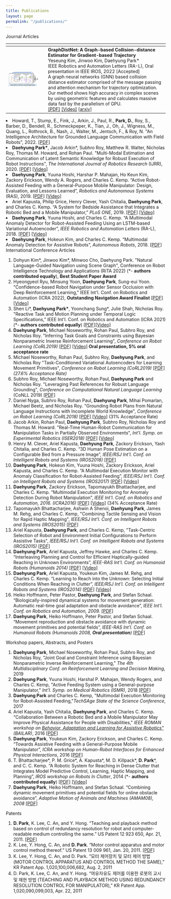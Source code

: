 ```yaml
---
title: Publications
layout: page
permalink: "/publications/"
---
```


<!--
If you want to change the style of the table, please look at the publication tag in _sass/_layout.scss.
-->

<!---------------- Publications --------------------->


<!------------------- Journal Articles --------------------->
<div class="publication">
<div class="pub-title"> Journal Articles </div>

<table>
<colgroup>
<col width="25%" />
<col width="75%" />
</colgroup>
<thead>
<tr>
<th class="caption" colspan="2"></th>
</tr>
</thead>
<tbody>
<tr>
<td>
    <a href="/assets/research/raphdistnet.png" data-lightbox="" >
      <img style="width: 85%" src="/assets/research/graphdistnet.png">
      </a>
</td>
<td>
    <b>GraphDistNet: A Graph-based Collision-distance Estimator for Gradient-based Trajectory</b><br>
    Yeseung Kim, Jinwoo Kim, Daehyung Park*<br>
    IEEE Robotics and Automation Letters (RA-L), Oral presentation in IEEE IROS, 2022 [Accepted]<br>
    A graph neural networks (GNN) based collision distance estimator comprised of the message passing and attention mechanism for trajectory optimization. Our method shows high accuracy in complex scenes by using geometric features and calculates massive data fast by the parallelism of GPU.<br>
    <a href="https://ieeexplore.ieee.org/stamp/stamp.jsp?tp=&arnumber=9851942" target="_blank">[PDF]</a> <a href="https://youtu.be/QIBt6AR9KmI" target="_blank">[Video]</a> <a href="https://arxiv.org/abs/2206.01517" target="_blank">[arxiv]</a><br>
</td>
</tr>
</tbody>
</table>
 
<div class="pub-item"><li>
Howard, T., Stump, E., Fink, J., Arkin, J., Paul, R., <b>Park, D.</b>, Roy, S., Barber, D., Bendell, R., Schmeckpeper, K., Tian, J., Oh, J., Wigness, M., Quang, L., Rothrock, B., Nash, J., Walter, M., Jentsch, F., & Roy, N. "An Intelligence Architecture for Grounded Language Communication with Field Robots", 2022. 
<a href=" http://fieldrobotics.net/Field_Robotics/Volume_2_files/Vol2_17.pdf" target="_blank">[PDF]</a> 
 </li></div>
 
<div class="pub-item"><li>
<b>Daehyung Park*</b>, Jacob Arkin*, Subhro Roy, Matthew R. Walter, Nicholas Roy, Thomas M. Howard, and Rohan Paul. "Multi-Modal Estimation and Communication of Latent Semantic Knowledge for Robust Execution of Robot Instructions", <i>The International Journal of Robotics Research </i>(IJRR), 2020. <a href="https://journals.sagepub.com/eprint/PSW4Z5AXF4AYTSXRN7AI/full" target="_blank">[PDF]</a> <a href="https://www.youtube.com/watch?v=BfCeYsTvaOw&amp;feature=youtu.be" target="_blank">[Video]</a>
</li></div>

<div class="pub-item"><li>
<b>Daehyung Park</b>, Yuuna Hoshi, Harshar P. Mahajan, Ho Keun Kim, Zackory Erickson, Wendy A. Rogers, and Charles C. Kemp. “Active Robot-Assisted Feeding with a General-Purpose Mobile Manipulator: Design, Evaluation, and Lessons Learned”, <i>Robotics and Autonomous Systems</i> (RAS), 2019. <a href="https://www.sciencedirect.com/science/article/abs/pii/S0921889018307061" target="_blank">[PDF]</a> <a href="https://www.youtube.com/watch?v=I5gqtk6Cln8" target="_blank">[Video]</a>
</li></div>

<div class="pub-item"><li>
Ariel Kapusta, Philip Grice, Henry Clever, Yash Chitalia, <b>Daehyung Park</b>, and Charles C. Kemp. “A System for Bedside Assistance that Integrates a Robotic Bed and a Mobile Manipulator,” <i>PLoS ONE</i>, 2019. <a href="https://journals.plos.org/plosone/article?id=10.1371/journal.pone.0221854" target="_blank">[PDF]</a> <a href="https://ndownloader.figshare.com/files/18019598" target="_blank">[Video]</a>
</li></div>

<div class="pub-item"><li>
<b>Daehyung Park</b>, Yuuna Hoshi, and Charles C. Kemp. “A Multimodal Anomaly Detector for Robot-Assisted Feeding Using an LSTM-based Variational Autoencoder”, <i>IEEE Robotics and Automation Letters</i> (RA-L), 2018. <a href="http://ieeexplore.ieee.org/document/8279425/" target="_blank">[PDF]</a> <a href="https://youtu.be/ZMAGEQx5Uy8" target="_blank">[Video]</a>
</li></div>

<div class="pub-item"><li>
<b> Daehyung Park</b>, Hokeun Kim, and Charles C. Kemp. “Multimodal Anomaly Detection for Assistive Robots”, <i>Autonomous Robots</i>, 2018. <a href="https://link.springer.com/article/10.1007/s10514-018-9733-6" target="_blank">[PDF]</a>
</li></div>

</ol>

</div>

<!-- <p align="left" style="text-align:left"><span style="font-family:times new roman,serif"><font size="3"><i><br />
</i></font></span></p>
<p align="left" style="text-align:left"><a href="https://youtu.be/gLcPZQnDmkk" target="_blank"></a></p> -->


<!------------------- International Conference Articles --------------------->
<div class="publication">
<div class="pub-title"> International Conference Articles </div>

<ol>
<div class="pub-item"><li>
Dohyun Kim*, Jinwoo Kim*, Minwoo Cho, Daehyung Park. "Natural Language-Guided Navigation using Scene Graph", Conference on Robot Intelligence Technology and Applications (RiTA 2022) (*- <b>authors contributed equally</b>), <b>Best Student Paper Award</b>
</li></div>
    
<div class="pub-item"><li>
Hyeongyeol Ryu, Minsung Yoon, <b>Daehyung Park</b>, Sung-eui Yoon. "Confidence-based Robot Navigation under Sensor Occlusion with Deep Reinforcement Learning," IEEE Int'l. Conf. on Robotics and Automation (ICRA 2022), <b>Outstanding Navigation Award Finalist</b> <a href="http://sglab.kaist.ac.kr/CBN-DRL/final_paper.pdf" target="_blank">[PDF]</a><a href="http://sglab.kaist.ac.kr/CBN-DRL/" target="_blank">[Video]</a> 
</li></div>
 
<div class="pub-item"><li>
Shen Li*, <b>Daehyung Park*</b>, Yoonchang Sung*, Julie Shah, Nicholas Roy. "Reactive Task and Motion Planning under Temporal Logic Specifications," IEEE Int'l. Conf. on Robotics and Automation (ICRA 2021) (*- <b>authors contributed equally</b>) <a href="https://drive.google.com/file/d/1cxN0KfKHJLfFXi0iLjhNREyjkqn46viG/view?usp=sharing" target="_blank">[PDF]</a><a href="https://www.youtube.com/watch?v=5PrCu_hS31w" target="_blank">[Video]</a>
</li></div>

<div class="pub-item"><li>
<b>Daehyung Park</b>, Michael Noseworthy, Rohan Paul, Subhro Roy, and Nicholas Roy. "Inferring Task Goals and Constraints using Bayesian Nonparametric Inverse Reinforcement Learning", <i>Conference on Robot Learning (CoRL2019) </i> <a href="https://drive.google.com/open?id=1bswpgVJDXp_9vh55_Gz1cAbylhhjQqhS" target="_blank">[PDF]</a> <a href="https://youtu.be/HgaqH4PWcTI" target="_blank">[Video]</a> <b>Oral presentation, 5% oral acceptance rate</b>
</li></div>

<div class="pub-item"><li>
Michael Noseworthy, Rohan Paul, Subhro Roy, <b>Daehyung Park</b>, and Nicholas Roy "Task-Conditioned Variational Autoencoders for Learning Movement Primitives", <i>Conference on Robot Learning (CoRL2019) </i> <a href="https://drive.google.com/open?id=1HckF-IYaj3zbe2CTSL30VKuHluAtsBBl" target="_blank">[PDF]</a> <i>(27.6% Acceptance Rate)</i>
</li></div>

<div class="pub-item"><li>
Subhro Roy, Michael Noseworthy, Rohan Paul, <b>Daehyung Park</b> and Nicholas Roy. "Leveraging Past References for Robust Language Grounding", <i>Conference on Computational Natural Language Learning</i> (CoNLL 2019) <a href="https://www.aclweb.org/anthology/K19-1040/" target="_blank">[PDF]</a>
</li></div>

<div class="pub-item"><li>
Daniel Nyga, Subhro Roy, Rohan Paul, <b>Daehyung Park</b>, Mihai Pomarlan, Michael Beetz, and Nicholas Roy. "Grounding Robot Plans from Natural Language Instructions with Incomplete World Knowledge", <i>Conference on Robot Learning (CoRL2018)</i> <a href="http://proceedings.mlr.press/v87/nyga18a/nyga18a.pdf" target="_blank">[PDF]</a> <a href="https://youtu.be/uWv-l7XMoB8" target="_blank">[Video]</a> (31% Acceptance Rate)
</li></div>

<div class="pub-item"><li>
Jacob Arkin, Rohan Paul, <b>Daehyung Park</b>, Subhro Roy, Nicholas Roy and Thomas M. Howard. "Real-Time Human-Robot Communication for Manipulation Tasks in Partially Observed Environments", <i>Int'l. Symp. on Experimental Robotics (ISER2018)</i> <a href="https://link.springer.com/chapter/10.1007/978-3-030-33950-0_39" target="_blank">[PDF]</a> <a href="https://youtu.be/JTVJkJavU6g" target="_blank">[Video]</a>
</li></div>

<div class="pub-item"><li>
Henry M. Clever, Ariel Kapusta, <b>Daehyung Park</b>, Zackory Erickson, Yash Chitalia, and Charles C. Kemp. “3D Human Pose Estimation on a Configurable Bed from a Pressure Image”, <i>IEEE/RSJ Int'l. Conf. on Intelligent Robots and Systems (IROS2018)</i> <a href="https://arxiv.org/abs/1804.07873" target="_blank">[PDF]</a>
</li></div>

<div class="pub-item"><li>
<b>Daehyung Park</b>, Hokeun Kim, Yuuna Hoshi, Zackory Erickson, Ariel Kapusta, and Charles C. Kemp. “A Multimodal Execution Monitor with Anomaly Classification for Robot-Assisted Feeding”, <i>IEEE/RSJ Int'l. Conf. on Intelligent Robots and Systems (IROS2017)</i> <a href="https://ieeexplore.ieee.org/abstract/document/8206437" target="_blank">[PDF]</a> <a href="https://youtu.be/KQlVSz3URnA" target="_blank">[Video]</a>
</li></div>

<div class="pub-item"><li>
<b> Daehyung Park</b>, Zackory Erickson, Tapomayukh Bhattacharjee, and Charles C. Kemp. “Multimodal Execution Monitoring for Anomaly Detection During Robot Manipulation”, <i>IEEE Int'l. Conf. on Robotics and Automation, 2016. (ICRA2016)</i> <a href="https://ieeexplore.ieee.org/document/7487160" target="_blank">[PDF]</a> <a href="https://youtu.be/gLcPZQnDmkk" target="_blank">[Video]</a> (34% Acceptance Rate)
</li></div>

<div class="pub-item"><li>
Tapomayukh Bhattacharjee, Ashwin A Shenoi, <b>Daehyung Park</b>, James M. Rehg, and Charles C. Kemp, "Combining Tactile Sensing and Vision for Rapid Haptic Mapping", <i>IEEE/RSJ Int'l. Conf. on Intelligent Robots and Systems (IROS2015)</i> <a href="https://ieeexplore.ieee.org/document/7353522" target="_blank">[PDF]</a>
</li></div>

<div class="pub-item"><li>
Ariel Kapusta, <b>Daehyung Park</b>, and Charles C. Kemp, "Task-Centric Selection of Robot and Environment Initial Configurations to Perform Assistive Tasks", <i>IEEE/RSJ Int'l. Conf. on Intelligent Robots and Systems (IROS2015)</i> <a href="https://ieeexplore.ieee.org/document/7353563" target="_blank">[PDF]</a>
</li></div>

<div class="pub-item"><li>
<b>Daehyung Park</b>, Ariel Kapusta, Jeffrey Hawke, and Charles C. Kemp. “Interleaving Planning and Control for Efficient Haptically-guided Reaching in Unknown Environments”, <i>IEEE-RAS Int'l. Conf. on Humanoid Robots (Humanoids 2014)</i> <a href="https://ieeexplore.ieee.org/document/7041456" target="_blank">[PDF]</a> <a href="https://youtu.be/WHHv3womkYs" target="_blank">[Video]</a>
</li></div>

<div class="pub-item"><li>
<b>Daehyung Park</b>, Ariel Kapusta, Youkeun Kim, James M. Rehg, and Charles C. Kemp. “Learning to Reach into the Unknown: Selecting Initial Conditions When Reaching in Clutter”, <i>IEEE/RSJ Int'l. Conf. on Intelligent Robots and Systems (IROS2014)</i> <a href="https://ieeexplore.ieee.org/document/6942625" target="_blank">[PDF]</a> <a href="https://youtu.be/Gjy-MDEbZUU" target="_blank">[Video]</a>
</li></div>

<div class="pub-item"><li>
Heiko Hoffmann, Peter Pastor, <b>Daehyung Park</b>, and Stefan Schaal. “Biologically-inspired dynamical systems for movement generation: Automatic real-time goal adaptation and obstacle avoidance”, <i>IEEE Int'l. Conf. on Robotics and Automation, 2009. </i> <a href="https://ieeexplore.ieee.org/document/5152423">[PDF]</a>
</li></div>

<div class="pub-item"><li>
<b> Daehyung Park</b>, Heiko Hoffmann, Peter Pastor, and Stefan Schaal. “Movement reproduction and obstacle avoidance with dynamic movement primitives and potential fields”, <i>IEEE-RAS Int'l. Conf. on Humanoid Robots (Humanoids 2008, <b>Oral presentation</b>)</i> <a href="https://ieeexplore.ieee.org/document/4755937">[PDF]</a>
</li></div>

</ol>

</div>




<!------------------- Workshop papers, Abstracts, and Posters --------------------->

<div class="publication">
<div class="pub-title"> Workshop papers, Abstracts, and Posters </div>

<ol>

<div class="pub-item"><li>
<!-- No PDF link -->
<b>Daehyung Park</b>, Michael Noseworthy, Rohan Paul, Subhro Roy, and Nicholas Roy, "Joint Goal and Constraint Inference using Bayesian Nonparametric Inverse Reinforcement Learning," <i>The 4th Multidisciplinary Conf. on Reinforcement Learning and Decision Making</i>, 2019
</li></div>

<div class="pub-item"><li>
<b>Daehyung Park</b>, Yuuna Hoshi, Harshal P. Mahajan, Wendy Rogers, and Charles C. Kemp, "Active Feeding System using a General-purpose Manipulator," <i>Int'l. Symp. on Medical Robotics (ISMR)</i>, 2018 <a href="https://arxiv.org/abs/1904.03568#:~:text=The%20meal%2Dassistance%20system%20uses,head%20movement%20by%20the%20user." target="_blank">[PDF]</a>
</li></div>

<div class="pub-item"><li>
<!-- No PDF link -->
<b>Daehyung Park</b> and Charles C. Kemp, "Multimodal Execution Monitoring for Robot-Assisted Feeding,"<i>TechSAge State of the Science Conference</i>, 2017
</li></div>

<div class="pub-item"><li>
Ariel Kapusta, Yash Chitalia, <b>Daehyung Park</b>, and Charles C. Kemp. "Collaboration Between a Robotic Bed and a Mobile Manipulator May Improve Physical Assistance for People with Disabilities," <i>IEEE ROMAN workshop on </i><i><a href="http://www.cogrobotics.unina.it">Behavior, Adaptation and Learning for Assistive Robotics"</a> (BAILAR)</i>, 2016 <a href="http://pwp.gatech.edu/hrl/wp-content/uploads/sites/231/2016/07/collaboration-robotic-bed.pdf">[PDF]</a>
</li></div>

<div class="pub-item"><li>
<b>Daehyung Park</b>, Youkeun Kim, Zackory Erickson, and Charles C. Kemp. “Towards Assistive Feeding with a General-Purpose Mobile Manipulator”, <i>ICRA workshop on</i> <i>Human-Robot Interfaces for Enhanced Physical Interactions</i>, 2016 <a href="https://arxiv.org/abs/1605.07996" target="_blank">[PDF]</a>
</li></div>

<div class="pub-item"><li>
T. Bhattacharjee*, P. M. Grice*, A. Kapusta*, M. D. Killpack*, <b>D. Park</b>*, and C. C. Kemp. “A Robotic System for Reaching in Dense Clutter that Integrates Model Predictive Control, Learning, Haptic Mapping, and Planning”, <i>IROS workshop on Robots In Clutter</i>, 2014 (*- <b>authors contributed equally</b>) <a href="https://smartech.gatech.edu/handle/1853/53336" target="_blank">[PDF]</a> <a href="https://youtu.be/NhZBGYrMRPw" target="_blank">[Video]</a>
</li></div>

<div class="pub-item"><li>
<b>Daehyung Park</b>, Heiko Hoffmann, and Stefan Schaal. “Combining dynamic movement primitives and potential fields for online obstacle avoidance”, <i>Adaptive Motion of Animals and Machines (AMAM08), 2008</i> <a href="http://heikohoffmann.de/documents/daedmp.pdf">[PDF]</a>
</li></div>

</ol>

</div>

<!------------------- Patents --------------------->
<div class="publication">
<div class="pub-title"> Patents </div>

<ol> 

<div class="pub-item"><li>
<b>D. Park</b>, K. Lee, C. An, and Y. Hong. “Teaching and playback method based on control of redundancy resolution for robot and computer-readable medium controlling the same.” US Patent 12 923 650, Apr. 21, 2011. <a href="https://scienceon.kisti.re.kr/srch/selectPORSrchPatent.do?cn=USP2013108560122&dbt=USPA" target="_blank">[PDF]</a>
</li></div>

<div class="pub-item"><li>
K. Lee, Y. Hong, C. An, and <b>D. Park</b>. “Motor control apparatus and motor control method thereof.” US Patent 13 009 961, Jan. 20, 2011. <a href="https://scienceon.kisti.re.kr/srch/selectPORSrchPatent.do?cn=USP2008087408315">[PDF]</a>
</li></div>

<div class="pub-item"><li>
K. Lee, Y. Hong, C. An, and D. Park. “모터 제어장치 및 모터 제어 방법(MOTOR CONTROL APPARATUS AND CONTROL METHOD THE SAME),” KR Patent App. 1,020,100,006,682, Aug. 2, 2011
</li></div>

<div class="pub-item"><li>
D. Park, K. Lee, C. An, and Y. Hong. “여유자유도 제어를 이용한 로봇의 교시 및 재현 방법 (TEACHING AND PLAYBACK METHOD USING REDUNDANCY RESOLUTION CONTROL FOR MANIPULATOR),” KR Patent App. 1,020,090,099,003, Apr. 22, 2011
</li></div>

</ol>

</div>
